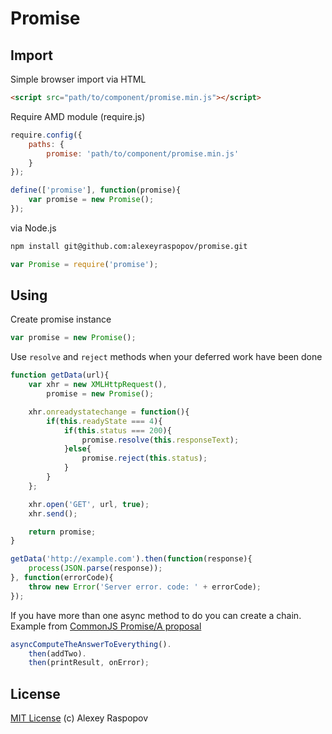 # Promise

## Import

Simple browser import via HTML

```HTML
<script src="path/to/component/promise.min.js"></script>
```

Require AMD module (require.js)

```javascript
require.config({
	paths: {
		promise: 'path/to/component/promise.min.js'
	}
});

define(['promise'], function(promise){
	var promise = new Promise();
});
```

via Node.js

```bash
npm install git@github.com:alexeyraspopov/promise.git
```

```javascript
var Promise = require('promise');
```

## Using

Create promise instance

```javascript
var promise = new Promise();
```

Use ```resolve``` and ```reject``` methods when your deferred work have been done

```javascript
function getData(url){
	var xhr = new XMLHttpRequest(),
		promise = new Promise();

	xhr.onreadystatechange = function(){
		if(this.readyState === 4){
			if(this.status === 200){
				promise.resolve(this.responseText);
			}else{
				promise.reject(this.status);
			}
		}
	};

	xhr.open('GET', url, true);
	xhr.send();

	return promise;
}

getData('http://example.com').then(function(response){
	process(JSON.parse(response));
}, function(errorCode){
	throw new Error('Server error. code: ' + errorCode);
});
```

If you have more than one async method to do you can create a chain. Example from [CommonJS Promise/A proposal](http://wiki.commonjs.org/wiki/Promises/A)

```javascript
asyncComputeTheAnswerToEverything().
	then(addTwo).
	then(printResult, onError);
```

## License

[MIT License](http://en.wikipedia.org/wiki/MIT_License) (c) Alexey Raspopov